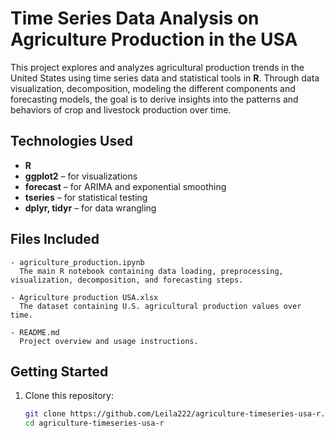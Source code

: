 # Time Series Data Analysis on Agriculture Production in the USA
This project explores and analyzes agricultural production trends in the United States using time series data and statistical tools in **R**. 
Through data visualization, decomposition, modeling the different components and forecasting models, the goal is to derive insights into the patterns and behaviors of crop and livestock production over time.

## Technologies Used

- **R**
- **ggplot2** – for visualizations  
- **forecast** – for ARIMA and exponential smoothing  
- **tseries** – for statistical testing  
- **dplyr, tidyr** – for data wrangling
  
## Files Included
```
- agriculture_production.ipynb 
  The main R notebook containing data loading, preprocessing, visualization, decomposition, and forecasting steps.
  
- Agriculture production USA.xlsx
  The dataset containing U.S. agricultural production values over time.

- README.md
  Project overview and usage instructions.
```
## Getting Started

1. Clone this repository:
   ```bash
   git clone https://github.com/Leila222/agriculture-timeseries-usa-r.git
   cd agriculture-timeseries-usa-r
